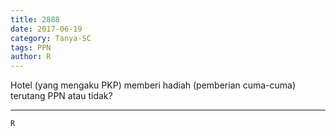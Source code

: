 ```yaml
---
title: 2888
date: 2017-06-19
category: Tanya-SC
tags: PPN
author: R
---
```


Hotel (yang mengaku PKP) memberi hadiah (pemberian cuma-cuma) terutang PPN atau tidak?

---



`R`
